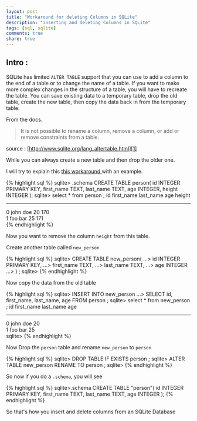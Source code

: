 ```yaml
---
layout: post
title: "Workaround for deleting Columns in SQLite"
description: "inserting and deleting Columns in SQLite"
tags: [sql, sqlite]
comments: true
share: true
---
```


## Intro : 

SQLite has limited `ALTER TABLE` support that you can use to add a column to the end of a table or to change the name of a table. If you want to make more complex changes in the structure of a table, you will have to recreate the table. You can save existing data to a temporary table, drop the old table, create the new table, then copy the data back in from the temporary table.

From the docs.

> It is not possible to rename a column, remove a column, or add or remove constraints from a table.

source : [http://www.sqlite.org/lang_altertable.html][1]

While you can always create a new table and then drop the older one.

I will try to explain this [this workaround ][2] with an example.

{% highlight sql %}
sqlite> .schema
CREATE TABLE person(
 id INTEGER PRIMARY KEY, 
 first_name TEXT,
 last_name TEXT, 
 age INTEGER, 
 height INTEGER
);
sqlite> select * from person ; 
id          first_name  last_name   age         height    
----------  ----------  ----------  ----------  ----------
0           john        doe         20          170       
1           foo         bar         25          171  
{% endhighlight %}


Now you want to remove the column `height` from this table.


Create another table called `new_person` 

{% highlight sql %}
sqlite> CREATE TABLE new_person(
   ...>  id INTEGER PRIMARY KEY, 
   ...>  first_name TEXT, 
   ...>  last_name TEXT, 
   ...>  age INTEGER 
   ...> ) ; 
sqlite> 
{% endhighlight %}


Now copy the data from the old table 


{% highlight sql %}
sqlite> INSERT INTO new_person
   ...> SELECT id, first_name, last_name, age FROM person ;
sqlite> select * from new_person ;
id          first_name  last_name   age       
----------  ----------  ----------  ----------
0           john        doe         20        
1           foo         bar         25        
sqlite>
{% endhighlight %}


Now Drop the `person` table and rename `new_person` to `person`

{% highlight sql %}
sqlite> DROP TABLE IF EXISTS person ; 
sqlite> ALTER TABLE new_person RENAME TO person ;
sqlite>
{% endhighlight %}

So now if you do a `.schema`, you will see

{% highlight sql %}
sqlite>.schema
CREATE TABLE "person"(
 id INTEGER PRIMARY KEY, 
 first_name TEXT, 
 last_name TEXT, 
 age INTEGER 
);
{% endhighlight %}


So that's how you insert and delete columns from an SQLite Database

[1]: http://www.sqlite.org/lang_altertable.html
[2]: http://www.sqlite.org/faq.html#q11

  